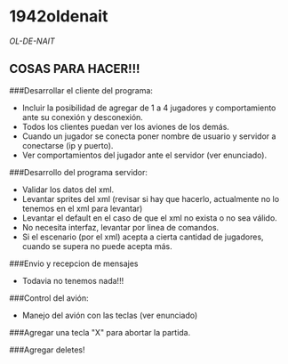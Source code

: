 # 1942oldenait
_OL-DE-NAIT_

## COSAS PARA HACER!!!
###Desarrollar el cliente del programa: 
- Incluir la posibilidad de agregar de 1 a 4 jugadores y comportamiento ante su conexión y desconexión.
- Todos los clientes puedan ver los aviones de los demás.
- Cuando un jugador se conecta poner nombre de usuario y servidor a conectarse (ip y puerto).
- Ver comportamientos del jugador ante el servidor (ver enunciado).

###Desarrollo del programa servidor:
- Validar los datos del xml.
- Levantar sprites del xml (revisar si hay que hacerlo, actualmente no lo tenemos en el xml para levantar)
- Levantar el default en el caso de que el xml no exista o no sea válido.
- No necesita interfaz, levantar por linea de comandos.
- Si el escenario (por el xml) acepta a cierta cantidad de jugadores, cuando se supera no puede acepta más.

###Envio y recepcion de mensajes
- Todavia no tenemos nada!!!

###Control del avión:
- Manejo del avión con las teclas (ver enunciado)

###Agregar una tecla "X" para abortar la partida.

###Agregar deletes!
